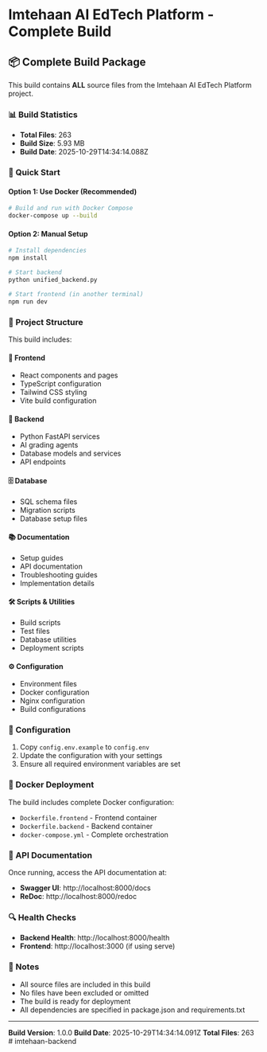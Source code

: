# Imtehaan AI EdTech Platform - Complete Build

## 📦 Complete Build Package

This build contains **ALL** source files from the Imtehaan AI EdTech Platform project.

### 📊 Build Statistics
- **Total Files**: 263
- **Build Size**: 5.93 MB
- **Build Date**: 2025-10-29T14:34:14.088Z

### 🚀 Quick Start

#### Option 1: Use Docker (Recommended)
```bash
# Build and run with Docker Compose
docker-compose up --build
```

#### Option 2: Manual Setup
```bash
# Install dependencies
npm install

# Start backend
python unified_backend.py

# Start frontend (in another terminal)
npm run dev
```

### 📁 Project Structure

This build includes:

#### 🎨 Frontend
- React components and pages
- TypeScript configuration
- Tailwind CSS styling
- Vite build configuration

#### 🔧 Backend
- Python FastAPI services
- AI grading agents
- Database models and services
- API endpoints

#### 🗄️ Database
- SQL schema files
- Migration scripts
- Database setup files

#### 📚 Documentation
- Setup guides
- API documentation
- Troubleshooting guides
- Implementation details

#### 🛠️ Scripts & Utilities
- Build scripts
- Test files
- Database utilities
- Deployment scripts

#### ⚙️ Configuration
- Environment files
- Docker configuration
- Nginx configuration
- Build configurations

### 🔧 Configuration

1. Copy `config.env.example` to `config.env`
2. Update the configuration with your settings
3. Ensure all required environment variables are set

### 🐳 Docker Deployment

The build includes complete Docker configuration:
- `Dockerfile.frontend` - Frontend container
- `Dockerfile.backend` - Backend container
- `docker-compose.yml` - Complete orchestration

### 📖 API Documentation

Once running, access the API documentation at:
- **Swagger UI**: http://localhost:8000/docs
- **ReDoc**: http://localhost:8000/redoc

### 🔍 Health Checks

- **Backend Health**: http://localhost:8000/health
- **Frontend**: http://localhost:3000 (if using serve)

### 📝 Notes

- All source files are included in this build
- No files have been excluded or omitted
- The build is ready for deployment
- All dependencies are specified in package.json and requirements.txt

---

**Build Version**: 1.0.0
**Build Date**: 2025-10-29T14:34:14.091Z
**Total Files**: 263
#   i m t e h a a n - b a c k e n d  
 